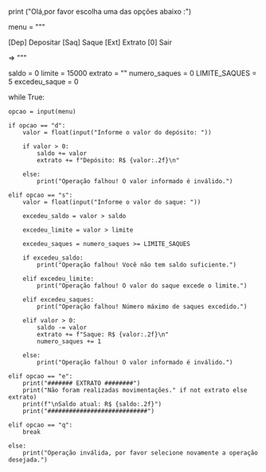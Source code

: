 print ("Olá,por favor escolha uma das opções abaixo :")

menu = """

[Dep] Depositar
[Saq] Saque
[Ext] Extrato
[0] Sair

=> """

saldo = 0
limite = 15000
extrato = ""
numero_saques = 0
LIMITE_SAQUES = 5
excedeu_saque = 0



while True:

    opcao = input(menu)

    if opcao == "d":
        valor = float(input("Informe o valor do depósito: "))

        if valor > 0:
            saldo += valor
            extrato += f"Depósito: R$ {valor:.2f}\n"

        else:
            print("Operação falhou! O valor informado é inválido.")

    elif opcao == "s":
        valor = float(input("Informe o valor do saque: "))

        excedeu_saldo = valor > saldo

        excedeu_limite = valor > limite

        excedeu_saques = numero_saques >= LIMITE_SAQUES

        if excedeu_saldo:
            print("Operação falhou! Você não tem saldo suficiente.")

        elif excedeu_limite:
            print("Operação falhou! O valor do saque excede o limite.")

        elif excedeu_saques:
            print("Operação falhou! Número máximo de saques excedido.")

        elif valor > 0:
            saldo -= valor
            extrato += f"Saque: R$ {valor:.2f}\n"
            numero_saques += 1

        else:
            print("Operação falhou! O valor informado é inválido.")

    elif opcao == "e":
        print("####### EXTRATO ########")
        print("Não foram realizadas movimentações." if not extrato else extrato)
        print(f"\nSaldo atual: R$ {saldo:.2f}")
        print("############################")

    elif opcao == "q":
        break

    else:
        print("Operação inválida, por favor selecione novamente a operação desejada.")
